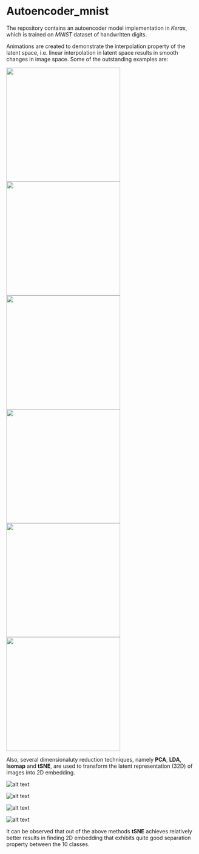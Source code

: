 # Autoencoder_mnist

The repository contains an autoencoder model implementation in *Keras*, which is trained on *MNIST* dataset of handwritten digits.

Animations are created to demonstrate the interpolation property of the latent space, i.e. linear interpolation in latent space results in smooth changes in image space.
Some of the outstanding examples are:

<p float="left">
  <img src="https://github.com/AniKar/Autoencoder_mnist/blob/master/output/animation_0_9.gif" width="300" />
  <img src="https://github.com/AniKar/Autoencoder_mnist/blob/master/output/animation_8_3.gif" width="300" /> 
  <img src="https://github.com/AniKar/Autoencoder_mnist/blob/master/output/animation_1_7.gif" width="300" />
  <img src="https://github.com/AniKar/Autoencoder_mnist/blob/master/output/animation_2_5.gif" width="300" />
  <img src="https://github.com/AniKar/Autoencoder_mnist/blob/master/output/animation_4_6.gif" width="300" /> 
  <img src="https://github.com/AniKar/Autoencoder_mnist/blob/master/output/animation_0_6.gif" width="300" />
</p>

Also, several dimensionaluty reduction techniques, namely **PCA**, **LDA**, **Isomap** and **tSNE**, are used to transform the latent representation (32D) of images into 2D embedding.

![alt text](https://github.com/AniKar/Autoencoder_mnist/blob/master/output/pca_embedding.png)

![alt text](https://github.com/AniKar/Autoencoder_mnist/blob/master/output/lda_embedding.png)

![alt text](https://github.com/AniKar/Autoencoder_mnist/blob/master/output/isomap_embedding.png)

![alt text](https://github.com/AniKar/Autoencoder_mnist/blob/master/output/tsne_embedding.png)

It can be observed that out of the above methods **tSNE** achieves relatively better results in finding 2D embedding that exhibits quite good separation property between the 10 classes.
